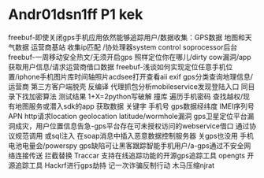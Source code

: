 # Andr01dsn1ff P1 kek
freebuf-即使关闭gps手机应用依然能够追踪用户/数据收集：GPS数据 地图和天气数据 运营商基站 收集ip匹配 /协处理器system control soprocessor后台
freebuf-一周移动安全热文/无须开启gps 照样定位你在哪儿/dirty cow漏洞/app获取用户信息/请求运营商借口数据
freebuf-浅谈如何实现定位任意手机位置/iphone手机图片库时间轴照片acdsee打开查看aii exif gps分类查询地理信息/运营商 第三方客户端脱壳 反编译 代理抓包分析mobileservice发现登陆入口 同目录下找加密算法 测试结果 1+X=2python写破解 撞库 遍历手机密码 查找越权/现有地图服务或潜入sdk的app 获取数据 关键字 手机号 gps数据经纬度 IMEI序列号 APN http请求location geolocation latitude/wormhole漏洞
gps卫星定位平台漏洞成灾，用户位置信息告急-gps平台存在可未授权访问的webservice借口 通过协议规范调用 或sql注入 在soap消息中插入恶意数据控制服务器
关gps也没用 手机电池电量会/powerspy 
gps缺陷可让黑客跟踪智能手机用户/a-gps通过不安全网络连接传送 拦截替换
Traccar 支持在线追踪功能的开源gps追踪工具 opengts 开源追踪工具
Hackrf进行gps劫持
记一次诈骗反制行动 木马压缩njrat
